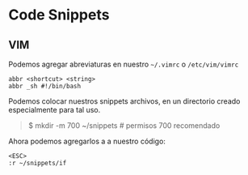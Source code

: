 # Code Snippets

## VIM

Podemos agregar abreviaturas en nuestro `~/.vimrc` o `/etc/vim/vimrc`

```vim
abbr <shortcut> <string>
abbr _sh #!/bin/bash
```

Podemos colocar nuestros snippets archivos, en un directorio creado especialmente para tal uso.
> $ mkdir -m 700 ~/snippets  # permisos 700 recomendado

Ahora podemos agregarlos a a nuestro código:

```vim
<ESC>
:r ~/snippets/if
```
